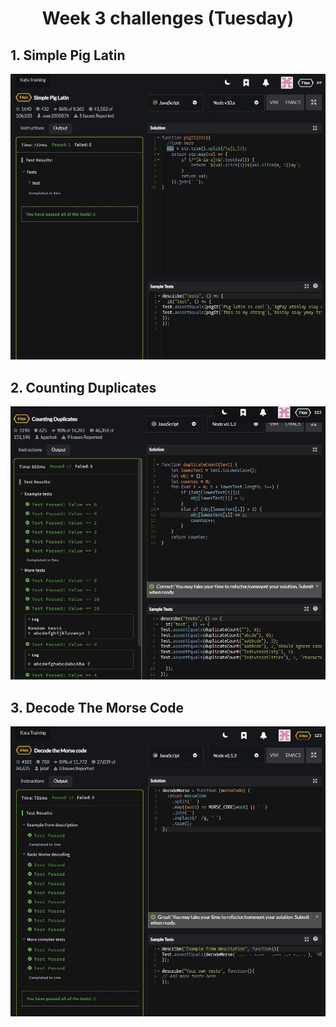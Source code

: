 <h1 align="center">Week 3 challenges (Tuesday)</h1>

## 1. Simple Pig Latin

![alt text](/src/technologies/week3/Tuesday/Simple_Pig_Latin.jpg "Oink! or inkoay?")

## 2. Counting Duplicates

![alt text](/src/technologies/week3/Tuesday/Counting_Duplicates.jpg "1, 1, 2, 2, 3, 3...")

## 3. Decode The Morse Code

![alt text](/src/technologies/week3/Tuesday/Decode_the_morse_code.jpg "-.-. .-.. .. -.-. -.- / .... . .-. .")
